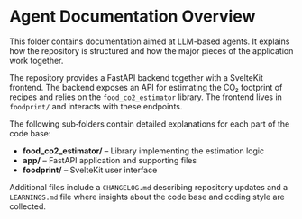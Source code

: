 # Agent Documentation Overview

This folder contains documentation aimed at LLM-based agents.  It explains how the repository is structured and how the major pieces of the application work together.

The repository provides a FastAPI backend together with a SvelteKit frontend.  The backend exposes an API for estimating the CO₂ footprint of recipes and relies on the `food_co2_estimator` library.  The frontend lives in `foodprint/` and interacts with these endpoints.

The following sub‑folders contain detailed explanations for each part of the code base:

- **food_co2_estimator/** – Library implementing the estimation logic
- **app/** – FastAPI application and supporting files
- **foodprint/** – SvelteKit user interface

Additional files include a `CHANGELOG.md` describing repository updates and a `LEARNINGS.md` file where insights about the code base and coding style are collected.
